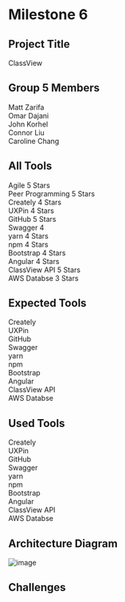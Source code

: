 # Milestone 6

## Project Title
ClassView<br>

## Group 5 Members
Matt Zarifa <br>
Omar Dajani <br>
John Korhel <br>
Connor Liu <br>
Caroline Chang <br>

## All Tools
Agile 5 Stars<br>
Peer Programming 5 Stars<br>
Creately 4 Stars<br>
UXPin 4 Stars<br>
GitHub 5 Stars<br>
Swagger 4<br>
yarn 4 Stars<br>
npm 4 Stars<br>
Bootstrap 4 Stars<br>
Angular 4 Stars<br>
ClassView API 5 Stars<br>
AWS Databse 3 Stars<br>

## Expected Tools
Creately<br>
UXPin<br>
GitHub<br>
Swagger<br>
yarn <br>
npm <br>
Bootstrap <br>
Angular <br>
ClassView API <br>
AWS Databse <br>

## Used Tools
Creately<br>
UXPin<br>
GitHub<br>
Swagger<br>
yarn <br>
npm <br>
Bootstrap <br>
Angular <br>
ClassView API <br>
AWS Databse <br>

## Architecture Diagram
![image](https://user-images.githubusercontent.com/47280380/112896649-82900180-9093-11eb-9685-2a21def0ba15.png)


## Challenges
